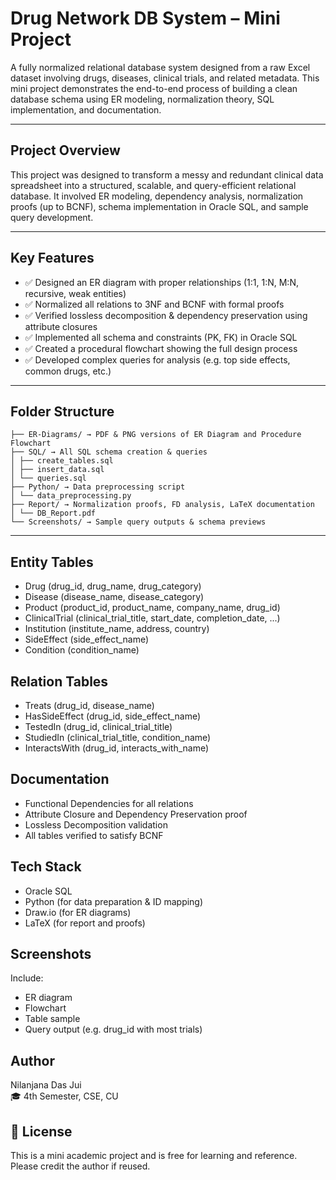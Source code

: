 #  Drug Network DB System – Mini Project

A fully normalized relational database system designed from a raw Excel dataset involving drugs, diseases, clinical trials, and related metadata. This mini project demonstrates the end-to-end process of building a clean database schema using ER modeling, normalization theory, SQL implementation, and documentation.

---

## Project Overview

This project was designed to transform a messy and redundant clinical data spreadsheet into a structured, scalable, and query-efficient relational database. It involved ER modeling, dependency analysis, normalization proofs (up to BCNF), schema implementation in Oracle SQL, and sample query development.

---

## Key Features

- ✅ Designed an ER diagram with proper relationships (1:1, 1:N, M:N, recursive, weak entities)
- ✅ Normalized all relations to 3NF and BCNF with formal proofs
- ✅ Verified lossless decomposition & dependency preservation using attribute closures
- ✅ Implemented all schema and constraints (PK, FK) in Oracle SQL
- ✅ Created a procedural flowchart showing the full design process
- ✅ Developed complex queries for analysis (e.g. top side effects, common drugs, etc.)

---

## Folder Structure
```plaintext
├── ER-Diagrams/ → PDF & PNG versions of ER Diagram and Procedure Flowchart
├── SQL/ → All SQL schema creation & queries
│ ├── create_tables.sql
│ ├── insert_data.sql
│ └── queries.sql
├── Python/ → Data preprocessing script
│ └── data_preprocessing.py
├── Report/ → Normalization proofs, FD analysis, LaTeX documentation
│ └── DB_Report.pdf
└── Screenshots/ → Sample query outputs & schema previews
```

---

## Entity Tables

- Drug (drug_id, drug_name, drug_category)  
- Disease (disease_name, disease_category)  
- Product (product_id, product_name, company_name, drug_id)  
- ClinicalTrial (clinical_trial_title, start_date, completion_date, ...)  
- Institution (institute_name, address, country)  
- SideEffect (side_effect_name)  
- Condition (condition_name)

## Relation Tables

- Treats (drug_id, disease_name)  
- HasSideEffect (drug_id, side_effect_name)  
- TestedIn (drug_id, clinical_trial_title)  
- StudiedIn (clinical_trial_title, condition_name)  
- InteractsWith (drug_id, interacts_with_name)

## Documentation

- Functional Dependencies for all relations  
- Attribute Closure and Dependency Preservation proof  
- Lossless Decomposition validation  
- All tables verified to satisfy BCNF

## Tech Stack

- Oracle SQL  
- Python (for data preparation & ID mapping)  
- Draw.io (for ER diagrams)  
- LaTeX (for report and proofs)

##  Screenshots

Include:
- ER diagram  
- Flowchart  
- Table sample  
- Query output (e.g. drug_id with most trials)

## Author

Nilanjana Das Jui  
🎓 4th Semester, CSE, CU

## 📎 License

This is a mini academic project and is free for learning and reference. Please credit the author if reused.


